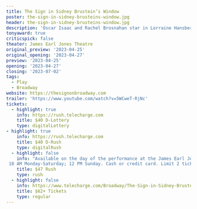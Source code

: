 ```yaml
---
title: The Sign in Sidney Brustein’s Window
poster: the-sign-in-sidney-brusteins-window.jpg
header: the-sign-in-sidney-brusteins-window.jpg
description: 'Oscar Isaac and Rachel Brosnahan star in Lorraine Hansberry's political drama.'
tonyaward: true
criticspick: false
theater: James Earl Jones Theatre
original_preview: '2023-04-25'
original_opening: '2023-04-27'
preview: '2023-04-25'
opening: '2023-04-27'
closing: '2023-07-02'
tags: 
  - Play
  - Broadway
website: https://thesignonbroadway.com
trailer: 'https://www.youtube.com/watch?v=5WCweT-RjNc'
tickets: 
  - highlight: true
    info: https://rush.telecharge.com
    title: $40 D-Lottery
    type: digitalLottery
- highlight: true
    info: https://rush.telecharge.com
    title: $40 D-Rush
    type: digitalRush
  - highlight: false
    info: "Available on the day of the performance at the James Earl Jones Theatre box office
 10 AM Monday-Saturday; 12 PM Sunday. Cash or credit card. Limit 2 tickets per person. Seat locations determined at the discretion of the box office. Subject to daily availability."
    title: $47 Rush
    type: rush
  - highlight: false
    info: https://www.telecharge.com/Broadway/The-Sign-in-Sidney-Brusteins-Window/Ticket
    title: $62+ Tickets
    type: regular
---
```

